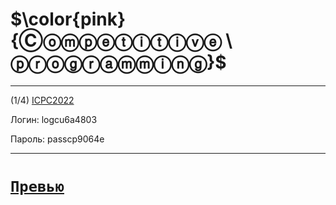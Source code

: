 $\color{pink}{Ⓒⓞⓜⓟⓔⓣⓘⓣⓘⓥⓔ \ ⓟⓡⓞⓖⓡⓐⓜⓜⓘⓝⓖ}$
=

___________
(1/4) [ICPC2022](https://crrc2022.contest.codeforces.com/group/W4wCwL57Rj/contest/405032)

Логин: logcu6a4803

Пароль: passcp9064e
___________
[`Превью`](https://github.com/viCodexm/competitive-programming/tree/main/Полезные%20материалы/картинки)
=
